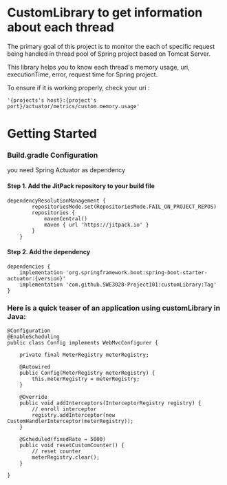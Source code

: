 # CustomLibrary to get information about each thread
The primary goal of this project is to monitor the each of specific request being handled in thread pool of Spring project based on Tomcat Server. <p>
This library helps you to know each thread's memory usage, uri, executionTime, error, request time for Spring project.<p>
To ensure if it is working properly, check your uri : <p>


```
'{projects's host}:{project's port}/actuator/metrics/custom.memory.usage'

```

# Getting Started


### Build.gradle Configuration
you need Spring Actuator as dependency

#### Step 1. Add the JitPack repository to your build file

```
dependencyResolutionManagement {
		repositoriesMode.set(RepositoriesMode.FAIL_ON_PROJECT_REPOS)
		repositories {
			mavenCentral()
			maven { url 'https://jitpack.io' }
		}
	}
```
#### Step 2. Add the dependency
```
dependencies {
	implementation 'org.springframework.boot:spring-boot-starter-actuator:{version}'
	implementation 'com.github.SWE3028-Project101:customLibrary:Tag'
}
```
### Here is a quick teaser of an application using customLibrary in Java:
```
@Configuration
@EnableScheduling
public class Config implements WebMvcConfigurer {

    private final MeterRegistry meterRegistry;

    @Autowired
    public Config(MeterRegistry meterRegistry) {
        this.meterRegistry = meterRegistry;
    }
    
    @Override
    public void addInterceptors(InterceptorRegistry registry) {
        // enroll interceptor
        registry.addInterceptor(new CustomHandlerInterceptor(meterRegistry));
    }

    @Scheduled(fixedRate = 5000)
    public void resetCustomCounter() {
        // reset counter
        meterRegistry.clear();
    }

}
```

